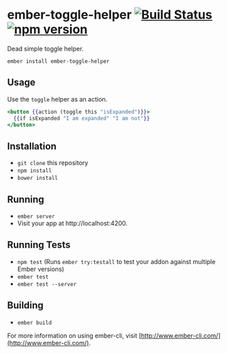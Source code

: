 # ember-toggle-helper [![Build Status](https://travis-ci.org/poteto/ember-toggle-helper.svg?branch=master)](https://travis-ci.org/poteto/ember-toggle-helper) [![npm version](https://badge.fury.io/js/ember-toggle-helper.svg)](https://badge.fury.io/js/ember-toggle-helper)

Dead simple toggle helper.

```
ember install ember-toggle-helper
```

## Usage

Use the `toggle` helper as an action.

```hbs
<button {{action (toggle this "isExpanded")}}>
  {{if isExpanded "I am expanded" "I am not"}}
</button>
```

## Installation

* `git clone` this repository
* `npm install`
* `bower install`

## Running

* `ember server`
* Visit your app at http://localhost:4200.

## Running Tests

* `npm test` (Runs `ember try:testall` to test your addon against multiple Ember versions)
* `ember test`
* `ember test --server`

## Building

* `ember build`

For more information on using ember-cli, visit [http://www.ember-cli.com/](http://www.ember-cli.com/).
